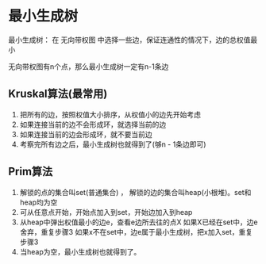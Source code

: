 # 最小生成树

最小生成树： 在 无向带权图 中选择一些边，保证连通性的情况下，边的总权值最小

无向带权图有n个点，那么最小生成树一定有n-1条边


## Kruskal算法(最常用)

1. 把所有的边，按照权值大小排序，从权值小的边先开始考虑
2. 如果连接当前的边不会形成环，就选择当前的边
3. 如果连接当前的边会形成环，就不要当前边
4. 考察完所有边之后，最小生成树也就得到了(够n - 1条边即可)



## Prim算法

1. 解锁的点的集合叫set(普通集合) ， 解锁的边的集合叫heap(小根堆)。set和heap均为空
2. 可从任意点开始，开始点加入到set，开始边加入到heap
3. 从heap中弹出权值最小的边e，查看e边所去往的点X
   如果X已经在set中，边e舍弃，重复步骤3
   如果x不在set中，边e属于最小生成树，把x加入set，重复步骤3
4. 当heap为空，最小生成树也就得到了。
